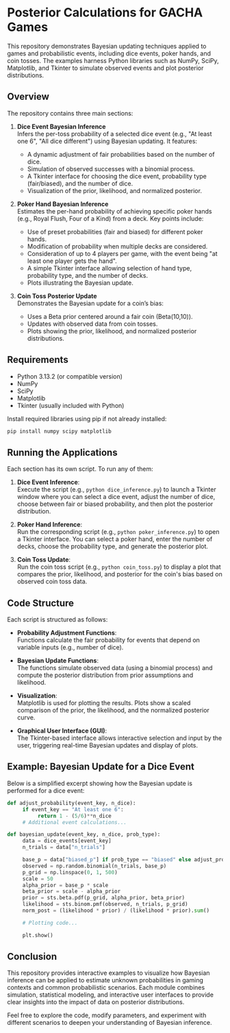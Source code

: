 # Posterior Calculations for GACHA Games

This repository demonstrates Bayesian updating techniques applied to games and probabilistic events, including dice events, poker hands, and coin tosses. The examples harness Python libraries such as NumPy, SciPy, Matplotlib, and Tkinter to simulate observed events and plot posterior distributions.

## Overview

The repository contains three main sections:

1. **Dice Event Bayesian Inference**  
    Infers the per-toss probability of a selected dice event (e.g., "At least one 6", "All dice different") using Bayesian updating. It features:
    - A dynamic adjustment of fair probabilities based on the number of dice.
    - Simulation of observed successes with a binomial process.
    - A Tkinter interface for choosing the dice event, probability type (fair/biased), and the number of dice.
    - Visualization of the prior, likelihood, and normalized posterior.

2. **Poker Hand Bayesian Inference**  
    Estimates the per-hand probability of achieving specific poker hands (e.g., Royal Flush, Four of a Kind) from a deck. Key points include:
    - Use of preset probabilities (fair and biased) for different poker hands.
    - Modification of probability when multiple decks are considered.
    - Consideration of up to 4 players per game, with the event being "at least one player gets the hand".
    - A simple Tkinter interface allowing selection of hand type, probability type, and the number of decks.
    - Plots illustrating the Bayesian update.

3. **Coin Toss Posterior Update**  
    Demonstrates the Bayesian update for a coin’s bias:
    - Uses a Beta prior centered around a fair coin (Beta(10,10)).
    - Updates with observed data from coin tosses.
    - Plots showing the prior, likelihood, and normalized posterior distributions.

## Requirements

- Python 3.13.2 (or compatible version)
- NumPy
- SciPy
- Matplotlib
- Tkinter (usually included with Python)

Install required libraries using pip if not already installed:

```bash
pip install numpy scipy matplotlib
```

## Running the Applications

Each section has its own script. To run any of them:

1. **Dice Event Inference**:  
    Execute the script (e.g., `python dice_inference.py`) to launch a Tkinter window where you can select a dice event, adjust the number of dice, choose between fair or biased probability, and then plot the posterior distribution.

2. **Poker Hand Inference**:  
    Run the corresponding script (e.g., `python poker_inference.py`) to open a Tkinter interface. You can select a poker hand, enter the number of decks, choose the probability type, and generate the posterior plot.

3. **Coin Toss Update**:  
    Run the coin toss script (e.g., `python coin_toss.py`) to display a plot that compares the prior, likelihood, and posterior for the coin's bias based on observed coin toss data.

## Code Structure

Each script is structured as follows:

- **Probability Adjustment Functions**:  
  Functions calculate the fair probability for events that depend on variable inputs (e.g., number of dice).

- **Bayesian Update Functions**:  
  The functions simulate observed data (using a binomial process) and compute the posterior distribution from prior assumptions and likelihood.

- **Visualization**:  
  Matplotlib is used for plotting the results. Plots show a scaled comparison of the prior, the likelihood, and the normalized posterior curve.

- **Graphical User Interface (GUI)**:  
  The Tkinter-based interface allows interactive selection and input by the user, triggering real-time Bayesian updates and display of plots.

## Example: Bayesian Update for a Dice Event

Below is a simplified excerpt showing how the Bayesian update is performed for a dice event:

```python
def adjust_probability(event_key, n_dice):
     if event_key == "At least one 6":
          return 1 - (5/6)**n_dice
     # Additional event calculations...

def bayesian_update(event_key, n_dice, prob_type):
     data = dice_events[event_key]
     n_trials = data["n_trials"]

     base_p = data["biased_p"] if prob_type == "biased" else adjust_probability(event_key, n_dice)
     observed = np.random.binomial(n_trials, base_p)
     p_grid = np.linspace(0, 1, 500)
     scale = 50
     alpha_prior = base_p * scale
     beta_prior = scale - alpha_prior
     prior = sts.beta.pdf(p_grid, alpha_prior, beta_prior)
     likelihood = sts.binom.pmf(observed, n_trials, p_grid)
     norm_post = (likelihood * prior) / (likelihood * prior).sum()

     # Plotting code...

     plt.show()
```

## Conclusion

This repository provides interactive examples to visualize how Bayesian inference can be applied to estimate unknown probabilities in gaming contexts and common probabilistic scenarios. Each module combines simulation, statistical modeling, and interactive user interfaces to provide clear insights into the impact of data on posterior distributions.

Feel free to explore the code, modify parameters, and experiment with different scenarios to deepen your understanding of Bayesian inference.


